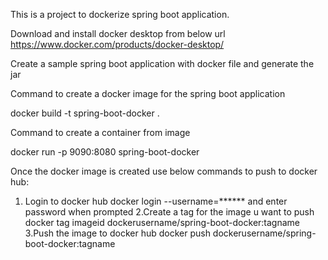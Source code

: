 
This is a project to dockerize spring boot application.

Download and install docker desktop from below url
https://www.docker.com/products/docker-desktop/

Create a sample spring boot application with docker file and generate the jar

Command to create a docker image for the spring boot application

docker build -t spring-boot-docker .

Command to create a container from image

docker run -p 9090:8080 spring-boot-docker

Once the docker image is created use below commands to push to docker hub:
1. Login to docker hub
   docker login --username=******
   and enter password when prompted
2.Create a tag for the image u want to push
  docker tag imageid dockerusername/spring-boot-docker:tagname
3.Push the image to docker hub
  docker push dockerusername/spring-boot-docker:tagname
